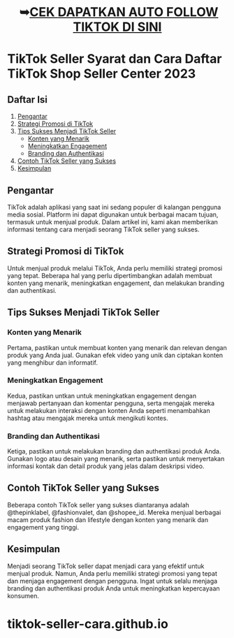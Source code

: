 <h1 style="text-align: center;">&nbsp;➥<a href="https://www.tiktok.com/@bajueanita/video/7191744092093615386" rel="nofollow">CEK&nbsp;</a><a href="https://www.tiktok.com/@bajueanita/video/7191744092093615386" target="_blank">DAPATKAN AUTO FOLLOW TIKTOK DI SINI</a></h1><h1 style="text-align: left;">TikTok Seller&nbsp;Syarat dan Cara Daftar TikTok Shop Seller Center 2023</h1>
<h2>Daftar Isi</h2>
<ol>
  <li><a href="#intro">Pengantar</a></li>
  <li><a href="#strategy">Strategi Promosi di TikTok</a></li>
  <li><a href="#tips">Tips Sukses Menjadi TikTok Seller</a>
    <ul>
      <li><a href="#content">Konten yang Menarik</a></li>
      <li><a href="#engagement">Meningkatkan Engagement</a></li>
      <li><a href="#branding">Branding dan Authentikasi</a></li>
    </ul>
  </li>
  <li><a href="#example">Contoh TikTok Seller yang Sukses</a></li>
  <li><a href="#conclusion">Kesimpulan</a></li>
</ol>
<h2 id="intro">Pengantar</h2>
TikTok adalah aplikasi yang saat ini sedang populer di kalangan pengguna media sosial. Platform ini dapat digunakan untuk berbagai macam tujuan, termasuk untuk menjual produk. Dalam artikel ini, kami akan memberikan informasi tentang cara menjadi seorang TikTok seller yang sukses.
<h2 id="strategy">Strategi Promosi di TikTok</h2>
Untuk menjual produk melalui TikTok, Anda perlu memiliki strategi promosi yang tepat. Beberapa hal yang perlu dipertimbangkan adalah membuat konten yang menarik, meningkatkan engagement, dan melakukan branding dan authentikasi.
<h2 id="tips">Tips Sukses Menjadi TikTok Seller</h2>
<h3 id="content">Konten yang Menarik</h3>
Pertama, pastikan untuk membuat konten yang menarik dan relevan dengan produk yang Anda jual. Gunakan efek video yang unik dan ciptakan konten yang menghibur dan informatif.
<h3 id="engagement">Meningkatkan Engagement</h3>
Kedua, pastikan untkan untuk meningkatkan engagement dengan menjawab pertanyaan dan komentar pengguna, serta mengajak mereka untuk melakukan interaksi dengan konten Anda seperti menambahkan hashtag atau mengajak mereka untuk mengikuti kontes.

<h3 id="branding">Branding dan Authentikasi</h3>
Ketiga, pastikan untuk melakukan branding dan authentikasi produk Anda. Gunakan logo atau desain yang menarik, serta pastikan untuk menyertakan informasi kontak dan detail produk yang jelas dalam deskripsi video.
<h2 id="example">Contoh TikTok Seller yang Sukses</h2>
Beberapa contoh TikTok seller yang sukses diantaranya adalah @thepinklabel, @fashionvalet, dan @shopee_id. Mereka menjual berbagai macam produk fashion dan lifestyle dengan konten yang menarik dan engagement yang tinggi.
<h2 id="conclusion">Kesimpulan</h2>
Menjadi seorang TikTok seller dapat menjadi cara yang efektif untuk menjual produk. Namun, Anda perlu memiliki strategi promosi yang tepat dan menjaga engagement dengan pengguna. Ingat untuk selalu menjaga branding dan authentikasi produk Anda untuk meningkatkan kepercayaan konsumen.



# tiktok-seller-cara.github.io
